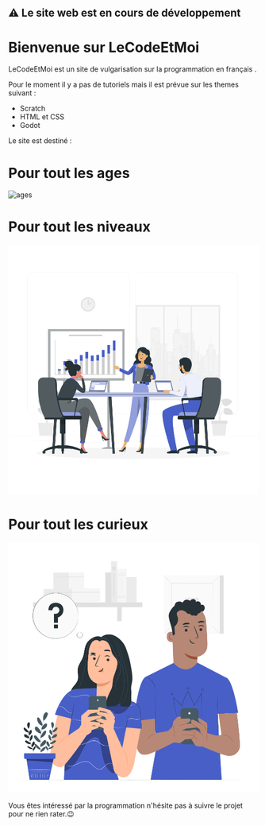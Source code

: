 ##   ⚠️ Le site web est en cours de développement 

# Bienvenue sur LeCodeEtMoi

LeCodeEtMoi est un site de vulgarisation sur la programmation en français .

Pour le moment il y a pas de tutoriels mais il est prévue sur les themes suivant :
- Scratch
- HTML et CSS
- Godot

Le site est destiné :

# Pour tout les ages 
<img src="static/Image/Father'sDay-rafiki.svg" width="550" alt="ages">

# Pour tout les niveaux
<img src="static/Image/Pitchmeeting-rafiki.svg" width="550" alt="niveaux">

# Pour tout les curieux
<img src="static/Image/Curious-pana.svg" width="550" alt="curieux">




Vous êtes intéressé par la programmation n'hésite pas à suivre le projet pour ne rien rater.😉



